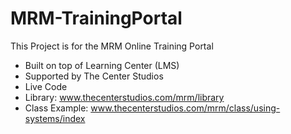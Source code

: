 # MRM-TrainingPortal
This Project is for the MRM Online Training Portal
- Built on top of Learning Center (LMS)
- Supported by The Center Studios
- Live Code
- Library: www.thecenterstudios.com/mrm/library
- Class Example: www.thecenterstudios.com/mrm/class/using-systems/index

